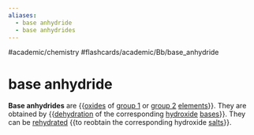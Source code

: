 ```yaml
---
aliases:
  - base anhydride
  - base anhydrides
---
```


#academic/chemistry #flashcards/academic/Bb/base_anhydride

# base anhydride

__Base anhydrides__ are {{[oxides](oxide.md) of [group 1](group%20(periodic%20table).md#^group-1) or [group 2](alkaline%20earth%20metal.md) [elements](chemical%20element.md)}}. They are obtained by {{[dehydration](dehydration%20reaction.md) of the corresponding [hydroxide](hydroxide.md) [bases](base%20(chemistry).md)}}. They can be [rehydrated](hydration%20reaction.md) {{to reobtain the corresponding hydroxide [salts](salt%20(chemistry).md)}}. <!--SR:!2023-04-26,13,270!2023-04-26,13,270!2023-04-15,2,250-->
